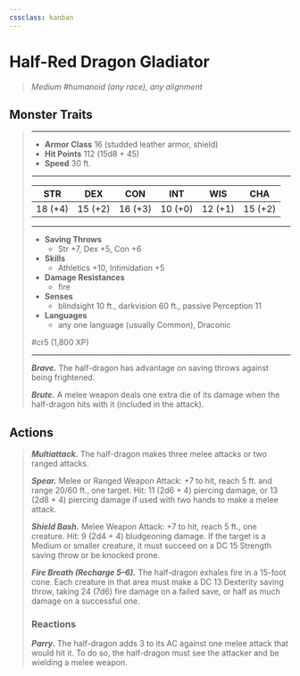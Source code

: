 ```yaml
---
cssclass: kanban
---
```


# Half-Red Dragon Gladiator
>*Medium #humanoid (any race), any alignment*
## Monster Traits
>___
>- **Armor Class** 16 (studded leather armor, shield)
>- **Hit Points** 112 (15d8 + 45)
>- **Speed** 30 ft.
>___
>|STR|DEX|CON|INT|WIS|CHA|
>|:---:|:---:|:---:|:---:|:---:|:---:|
>|18 (+4)|15 (+2)|16 (+3)|10 (+0)|12 (+1)|15 (+2)|
>___
>- **Saving Throws**
>	 - Str +7, Dex +5, Con +6
>- **Skills**
>	 - Athletics +10, Intimidation +5
>- **Damage Resistances**
>	 - fire
>- **Senses**
>	 - blindsight 10 ft., darkvision 60 ft., passive Perception 11
>- **Languages**
>	 - any one language (usually Common), Draconic
>
> #cr5 (1,800 XP)
>___
>***Brave.*** The half-dragon has advantage on saving throws against being frightened.  
>
>***Brute.*** A melee weapon deals one extra die of its damage when the half-dragon hits with it (included in the attack).  
>
## Actions
>***Multiattack.*** The half-dragon makes three melee attacks or two ranged attacks.  
>
>***Spear.*** Melee  or Ranged Weapon Attack: +7 to hit, reach 5 ft. and range 20/60 ft., one target. Hit: 11 (2d6 + 4) piercing damage, or 13 (2d8 + 4) piercing damage if used with two hands to make a melee attack.  
>
>***Shield Bash.*** Melee Weapon Attack: +7 to hit, reach 5 ft., one creature. Hit: 9 (2d4 + 4) bludgeoning damage. If the target is a Medium or smaller creature, it must succeed on a DC 15 Strength saving throw or be knocked prone.  
>
>***Fire Breath (Recharge 5–6).*** The half-dragon exhales fire in a 15-foot cone. Each creature in that area must make a DC 13 Dexterity saving throw, taking 24 (7d6) fire damage on a failed save, or half as much damage on a successful one.  
>
>### Reactions
>***Parry.*** The half-dragon adds 3 to its AC against one melee attack that would hit it. To do so, the half-dragon must see the attacker and be wielding a melee weapon.